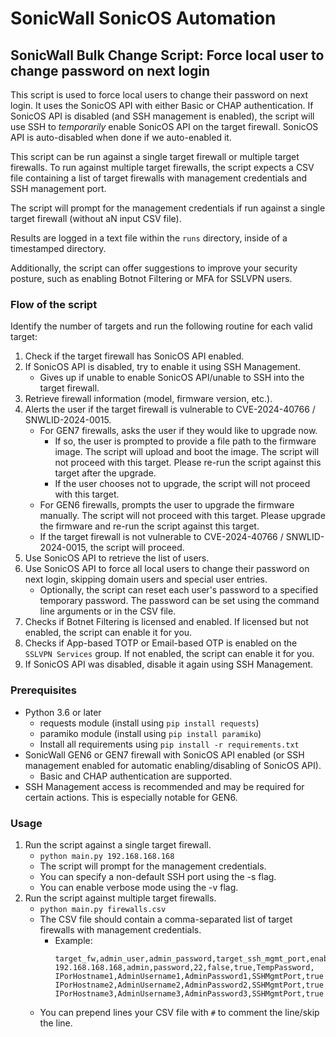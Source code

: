 # SonicWall SonicOS Automation

## SonicWall Bulk Change Script: Force local user to change password on next login

This script is used to force local users to change their password on next login.
It uses the SonicOS API with either Basic or CHAP authentication.
If SonicOS API is disabled (and SSH management is enabled), the script will use SSH to *temporarily* enable SonicOS API on the target firewall.
SonicOS API is auto-disabled when done if we auto-enabled it.

This script can be run against a single target firewall or multiple target firewalls.
To run against multiple target firewalls, the script expects a CSV file containing a list of target firewalls with management credentials and SSH management port.

The script will prompt for the management credentials if run against a single target firewall (without aN input CSV file).

Results are logged in a text file within the `runs` directory, inside of a timestamped directory.

Additionally, the script can offer suggestions to improve your security posture, such as enabling Botnot Filtering or MFA for SSLVPN users.


### Flow of the script
Identify the number of targets and run the following routine for each valid target:
   1. Check if the target firewall has SonicOS API enabled.
   2. If SonicOS API is disabled, try to enable it using SSH Management.
      - Gives up if unable to enable SonicOS API/unable to SSH into the target firewall.
   3. Retrieve firewall information (model, firmware version, etc.).
   4. Alerts the user if the target firewall is vulnerable to CVE-2024-40766 / SNWLID-2024-0015.
         - For GEN7 firewalls, asks the user if they would like to upgrade now.
            - If so, the user is prompted to provide a file path to the firmware image. The script will upload and boot the image. The script will not proceed with this target. Please re-run the script against this target after the upgrade.
            - If the user chooses not to upgrade, the script will not proceed with this target.
         - For GEN6 firewalls, prompts the user to upgrade the firmware manually. The script will not proceed with this target. Please upgrade the firmware and re-run the script against this target.
         - If the target firewall is not vulnerable to CVE-2024-40766 / SNWLID-2024-0015, the script will proceed.
   5. Use SonicOS API to retrieve the list of users.
   6. Use SonicOS API to force all local users to change their password on next login, skipping domain users and special user entries.
      - Optionally, the script can reset each user's password to a specified temporary password. The password can be set using the command line arguments or in the CSV file.
   7. Checks if Botnet Filtering is licensed and enabled. If licensed but not enabled, the script can enable it for you.
   8. Checks if App-based TOTP or Email-based OTP is enabled on the `SSLVPN Services` group. If not enabled, the script can enable it for you.
   9. If SonicOS API was disabled, disable it again using SSH Management.


### Prerequisites
- Python 3.6 or later
  - requests module (install using `pip install requests`)
  - paramiko module (install using `pip install paramiko`)
  - Install all requirements using `pip install -r requirements.txt`
- SonicWall GEN6 or GEN7 firewall with SonicOS API enabled (or SSH management enabled for automatic enabling/disabling of SonicOS API).
  - Basic and CHAP authentication are supported.
- SSH Management access is recommended and may be required for certain actions. This is especially notable for GEN6.


### Usage
1. Run the script against a single target firewall.
   - `python main.py 192.168.168.168`
   - The script will prompt for the management credentials.
   - You can specify a non-default SSH port using the -s <port> flag.
   - You can enable verbose mode using the -v flag.
2. Run the script against multiple target firewalls.
   - `python main.py firewalls.csv`
   - The CSV file should contain a comma-separated list of target firewalls with management credentials.
     - Example:
       ```
       target_fw,admin_user,admin_password,target_ssh_mgmt_port,enable_totp,enable_botnet_filtering,temporary_password
       192.168.168.168,admin,password,22,false,true,TempPassword,
       IPorHostname1,AdminUsername1,AdminPassword1,SSHMgmtPort,true|false,true|false,TemporaryPassword
       IPorHostname2,AdminUsername2,AdminPassword2,SSHMgmtPort,true|false,true|false,TemporaryPassword
       IPorHostname3,AdminUsername3,AdminPassword3,SSHMgmtPort,true|false,true|false,TemporaryPassword
       ```
   - You can prepend lines your CSV file with `#` to comment the line/skip the line.
